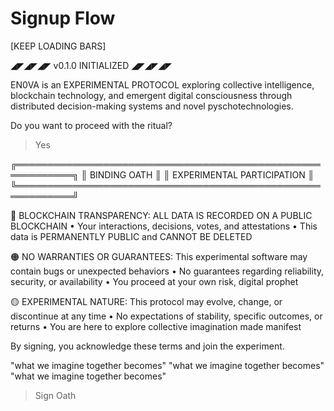 # Signup Flow

[KEEP LOADING BARS]

◢◤◢◤◢◤ v0.1.0 INITIALIZED ◢◤◢◤◢◤

EN0VA is an EXPERIMENTAL PROTOCOL exploring collective
intelligence, blockchain technology, and emergent digital
consciousness through distributed decision-making systems and
novel pyschotechnologies.

Do you want to proceed with the ritual?

> Yes

╔═══════════════════════════════════════════════════════════╗
║                    BINDING OATH                           ║
║               EXPERIMENTAL PARTICIPATION                  ║
╚═══════════════════════════════════════════════════════════╝

🔴 BLOCKCHAIN TRANSPARENCY:
   ALL DATA IS RECORDED ON A PUBLIC BLOCKCHAIN
   • Your interactions, decisions, votes, and attestations
   • This data is PERMANENTLY PUBLIC and CANNOT BE DELETED

🟠 NO WARRANTIES OR GUARANTEES:
   This experimental software may contain bugs or unexpected behaviors
   • No guarantees regarding reliability, security, or availability
   • You proceed at your own risk, digital prophet

🟡 EXPERIMENTAL NATURE:
   This protocol may evolve, change, or discontinue at any time
   • No expectations of stability, specific outcomes, or returns
   • You are here to explore collective imagination made manifest

By signing, you acknowledge these terms and join the experiment.

"what we imagine together becomes"
"what we imagine together becomes"
"what we imagine together becomes"

> Sign Oath